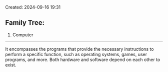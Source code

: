 Created: 2024-09-16 19:31
## Family Tree:
1. Computer
-- -
It encompasses the programs that provide the necessary instructions to perform a specific function, such as operating systems, games, user programs, and more. Both hardware and software depend on each other to exist.
